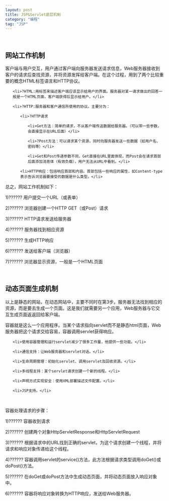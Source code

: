 ```yaml
---
layout: post
title: JSP&Servlet底层机制
category: "编程"
tag: "JSP"
---
```

&nbsp;
<h2>网站工作机制</h2>
客户端与用户交互，用户通过客户端向服务器发送请求信息，Web服务器接收到客户的请求后查找资源，并将资源发挥给客户端。在这个过程，用到了两个比较重要的概念HTML标签语言和HTTP协议。
<ul>
	<li>?HTML:用标签来描述客户端应该显示给用户的界面。服务器对某一请求做出的回答一般是一个HTML页面，客户端获得后显示给用户。</li>
	<li>?HTTP:服务器和客户通信所使用的协议。主要分为：
<ul>
	<li>?HTTP请求
<ul>
	<li>Get方法：简单的请求，不从客户端传送数据给服务器。（可以带一些参数，会直接显示在URL后面）</li>
	<li>?Post方法：可以请求某个资源，同时向服务器发送一些数据（如用户名、密码等）</li>
	<li>Get和Post传递参数不同，Get直接在URL里面体现，而Post会在请求首部后面添加消息体（有效负载），用户无法从URL中看到。</li>
</ul>
</li>
	<li>HTTP响应：包括响应首部和内容。首部包括一些响应的属性，如Content-type表示告诉浏览器要接受的数据是什么类型。</li>
</ul>
</li>
</ul>
总之，网站工作机制如下：

1)?????? 用户提交一个URL（或表单）

2)?????? 浏览器创建一个HTTP GET（或Post）请求

3)?????? HTTP请求发送给服务器

4)?????? 服务器找到相应资源

5)?????? 生成HTTP响应

6)?????? 发送给客户端（浏览器）

7)?????? 浏览器显示资源，一般是一个HTML页面

&nbsp;
<h2>动态页面生成机制</h2>
以上是静态的网站，在动态网站中，主要不同时在第3步。服务器无法找到相应的资源，而是要去生成一个页面。这是我们就需要另一个应用，Web服务器与它交互生成页面返返回给客户端。

容器就是这么一个应用程序。当某个请求指向servlet而不是静态html页面，Web服务器把这个请求交给容易，容器调用servlet获得响应。
<ul>
	<li>使用容器管理和运行servlet减少了很多工作量，他提供一些功能。</li>
	<li>通信支持：让Web服务器和servlet对话。</li>
	<li>生命周期管理：初始化servlet、调用servlet及回收资源。</li>
	<li>多线程支持：某个servlet请求创建一个新的线程。</li>
	<li>声明方式实现安全：使用XML部署描述文件配置。</li>
	<li>JSP支持。</li>
</ul>
&nbsp;

容器处理请求的步骤：

1)?????? 容器收到请求

2)?????? 创建两个对象HttpServletResponse和HttpServletRequest

3)?????? 根据请求中的URL找到正确的servlet，为这个请求创建一个线程，并将请求和响应对象传递给这个线程。

4)?????? 容器调用servlet的service()方法，此方法根据请求类型调用doGet()或doPost()方法。

5)?????? 在doGet或doPost方法中生成动态页面，并将动态页面放入响应对象中。

6)?????? 容器将响应对象转换为HTTP响应，发送给Web服务器。

&nbsp;
